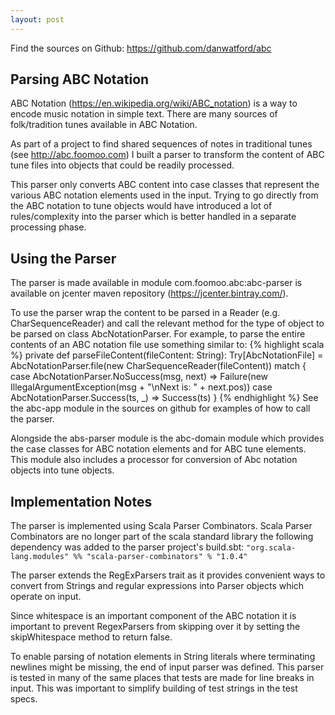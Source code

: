 ```yaml
---
layout: post
---
```


Find the sources on Github: <https://github.com/danwatford/abc>

## Parsing ABC Notation

ABC Notation (<https://en.wikipedia.org/wiki/ABC_notation>) is a way to encode music notation in simple text. There are many sources of folk/tradition tunes available in ABC Notation.

As part of a project to find shared sequences of notes in traditional tunes (see <http://abc.foomoo.com>) I built a parser to transform the content of ABC tune files into objects that could be readily processed.

This parser only converts ABC content into case classes that represent the various ABC notation elements used in the input. Trying to go directly from the ABC notation to tune objects would have introduced a lot of rules/complexity into the parser which is better handled in a separate processing phase.

## Using the Parser

The parser is made available in module com.foomoo.abc:abc-parser is available on jcenter maven repository (<https://jcenter.bintray.com/>).

To use the parser wrap the content to be parsed in a Reader (e.g. CharSequenceReader) and call the relevant method for the type of object to be parsed on class AbcNotationParser.
For example, to parse the entire contents of an ABC notation file use something similar to:
{% highlight scala %}
  private def parseFileContent(fileContent: String): Try[AbcNotationFile] =
    AbcNotationParser.file(new CharSequenceReader(fileContent)) match {
      case AbcNotationParser.NoSuccess(msg, next) =>
        Failure(new IllegalArgumentException(msg + "\nNext is: " + next.pos))
      case AbcNotationParser.Success(ts, _) =>
        Success(ts)
    }
{% endhighlight %}
See the abc-app module in the sources on github for examples of how to call the parser.

Alongside the abs-parser module is the abc-domain module which provides the case classes for ABC notation elements and for ABC tune elements. This module also includes a processor for conversion of Abc notation objects into tune objects.

## Implementation Notes

The parser is implemented using Scala Parser Combinators. Scala Parser Combinators are no longer part of the scala standard library the following dependency was added to the parser project's build.sbt:
  `"org.scala-lang.modules" %% "scala-parser-combinators" % "1.0.4"`
  
The parser extends the RegExParsers trait as it provides convenient ways to convert from Strings and regular expressions into Parser objects which operate on input.

Since whitespace is an important component of the ABC notation it is important to prevent RegexParsers from skipping over it by setting the skipWhitespace method to return false.

To enable parsing of notation elements in String literals where terminating newlines might be missing, the end of input parser was defined. This parser is tested in many of the same places that tests are made for line breaks in input.
This was important to simplify building of test strings in the test specs.
